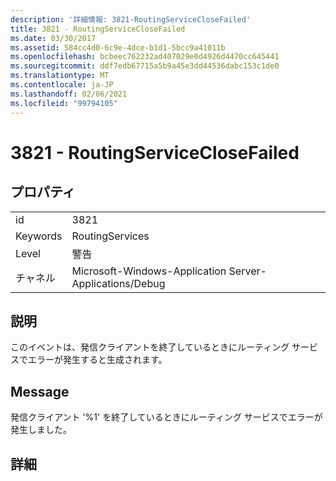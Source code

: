 ```yaml
---
description: '詳細情報: 3821-RoutingServiceCloseFailed'
title: 3821 - RoutingServiceCloseFailed
ms.date: 03/30/2017
ms.assetid: 584cc4d0-6c9e-4dce-b1d1-5bcc9a41011b
ms.openlocfilehash: bcbeec762232ad407029e0d4926d4470cc645441
ms.sourcegitcommit: ddf7edb67715a5b9a45e3dd44536dabc153c1de0
ms.translationtype: MT
ms.contentlocale: ja-JP
ms.lasthandoff: 02/06/2021
ms.locfileid: "99794105"
---
```

# <a name="3821---routingserviceclosefailed"></a>3821 - RoutingServiceCloseFailed

## <a name="properties"></a>プロパティ  
  
|||  
|-|-|  
|id|3821|  
|Keywords|RoutingServices|  
|Level|警告|  
|チャネル|Microsoft-Windows-Application Server-Applications/Debug|  
  
## <a name="description"></a>説明  

 このイベントは、発信クライアントを終了しているときにルーティング サービスでエラーが発生すると生成されます。  
  
## <a name="message"></a>Message  

 発信クライアント '%1' を終了しているときにルーティング サービスでエラーが発生しました。  
  
## <a name="details"></a>詳細
